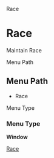 
Race
# Race


Maintain Race

Menu Path
## Menu Path



- Race

Menu Type
### Menu Type

**Window**


[Race](functional-guide/window/window-race.md)
